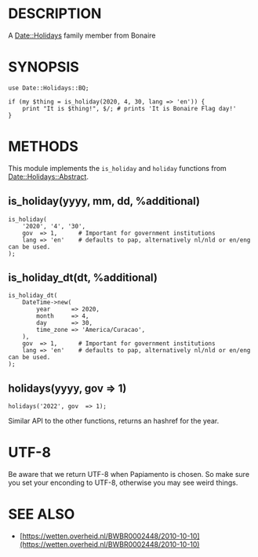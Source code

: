 # DESCRIPTION

A [Date::Holidays](https://metacpan.org/pod/Date%3A%3AHolidays) family member from Bonaire

# SYNOPSIS

    use Date::Holidays::BQ;

    if (my $thing = is_holiday(2020, 4, 30, lang => 'en')) {
        print "It is $thing!", $/; # prints 'It is Bonaire Flag day!'
    }

# METHODS

This module implements the `is_holiday` and `holiday` functions from
[Date::Holidays::Abstract](https://metacpan.org/pod/Date%3A%3AHolidays%3A%3AAbstract).

## is\_holiday(yyyy, mm, dd, %additional)

    is_holiday(
        '2020', '4', '30',
        gov  => 1,      # Important for government institutions
        lang => 'en'    # defaults to pap, alternatively nl/nld or en/eng can be used.
    );

## is\_holiday\_dt(dt, %additional)

    is_holiday_dt(
        DateTime->new(
            year      => 2020,
            month     => 4,
            day       => 30,
            time_zone => 'America/Curacao',
        ),
        gov  => 1,      # Important for government institutions
        lang => 'en'    # defaults to pap, alternatively nl/nld or en/eng can be used.
    );

## holidays(yyyy, gov => 1)

    holidays('2022', gov  => 1);

Similar API to the other functions, returns an hashref for the year.

# UTF-8

Be aware that we return UTF-8 when Papiamento is chosen. So make sure you set
your enconding to UTF-8, otherwise you may see weird things.

# SEE ALSO

- [https://wetten.overheid.nl/BWBR0002448/2010-10-10](https://wetten.overheid.nl/BWBR0002448/2010-10-10)
